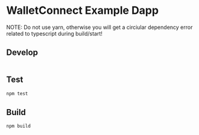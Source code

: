 # WalletConnect Example Dapp

NOTE: Do not use yarn, otherwise you will get a circiular dependency error related to typescript during build/start!

## Develop

```banpm start
```

## Test

```bash
npm test
```

## Build

```bash
npm build
```
